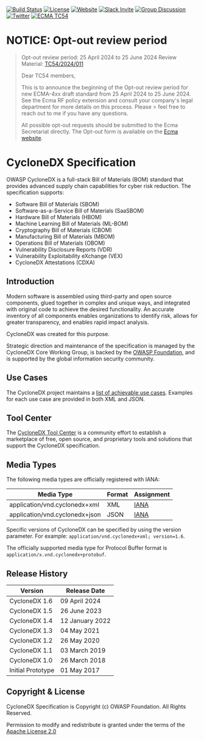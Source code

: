 [![Build Status](https://github.com/CycloneDX/specification/workflows/CI%20Build/badge.svg)](https://github.com/CycloneDX/specification/actions?workflow=CI+Build)
[![License][license-image]][license-url]
[![Website](https://img.shields.io/badge/https://-cyclonedx.org-blue.svg)](https://cyclonedx.org/)
[![Slack Invite](https://img.shields.io/badge/Slack-Join-blue?logo=slack&labelColor=393939)](https://cyclonedx.org/slack/invite)
[![Group Discussion](https://img.shields.io/badge/discussion-groups.io-blue.svg)](https://groups.io/g/CycloneDX)
[![Twitter](https://img.shields.io/twitter/url/http/shields.io.svg?style=social&label=Follow)](https://twitter.com/CycloneDX_Spec)
[![ECMA TC54](https://img.shields.io/badge/ECMA-TC54-FC7C00?labelColor=404040)](https://tc54.org)


# NOTICE: Opt-out review period
> Opt-out review period: 25 April 2024 to 25 June 2024
> Review Material: [TC54/2024/011](https://members.ecma-international.org:5001/sharing/a5WruJ6ga)
> 
> Dear TC54 members,
> 
> This is to announce the beginning of the Opt-out review period for new ECMA-4xx draft standard from 25 April 2024 to 25 June 2024. See the Ecma RF policy extension and consult your company's legal department for more details on this process. Please > feel free to reach out to me if you have any questions.
>
>All possible opt-out requests should be submitted to the Ecma Secretariat directly. The Opt-out form is available on the [Ecma website](https://ecma-international.org/policies/by-ipr/).



# CycloneDX Specification
OWASP CycloneDX is a full-stack Bill of Materials (BOM) standard that provides advanced supply chain capabilities for cyber risk reduction. The specification supports:
* Software Bill of Materials (SBOM)
* Software-as-a-Service Bill of Materials (SaaSBOM)
* Hardware Bill of Materials (HBOM)
* Machine Learning Bill of Materials (ML-BOM)
* Cryptography Bill of Materials (CBOM)
* Manufacturing Bill of Materials (MBOM)
* Operations Bill of Materials (OBOM)
* Vulnerability Disclosure Reports (VDR)
* Vulnerability Exploitability eXchange (VEX)
* CycloneDX Attestations (CDXA)


## Introduction
Modern software is assembled using third-party and open source components, glued together in complex and unique ways,
and integrated with original code to achieve the desired functionality. An accurate inventory of all components enables
organizations to identify risk, allows for greater transparency, and enables rapid impact analysis.

CycloneDX was created for this purpose.

Strategic direction and maintenance of the specification is managed by the CycloneDX Core Working Group, is backed by the 
[OWASP Foundation](https://owasp.org), and is supported by the global information security community.


## Use Cases
The CycloneDX project maintains a [list of achievable use cases](https://cyclonedx.org/use-cases/). Examples for each
use case are provided in both XML and JSON.


## Tool Center
The [CycloneDX Tool Center](https://cyclonedx.org/tool-center/) is a community effort to establish a marketplace of 
free, open source, and proprietary tools and solutions that support the CycloneDX specification. 


## Media Types

The following media types are officially registered with IANA:

| Media Type | Format | Assignment |
| ------- | --------- | --------- |
| application/vnd.cyclonedx+xml | XML | [IANA](https://www.iana.org/assignments/media-types/application/vnd.cyclonedx+xml) |
| application/vnd.cyclonedx+json | JSON | [IANA](https://www.iana.org/assignments/media-types/application/vnd.cyclonedx+json) |

Specific versions of CycloneDX can be specified by using the version parameter. For example: `application/vnd.cyclonedx+xml; version=1.6`.

The officially supported media type for Protocol Buffer format is `application/x.vnd.cyclonedx+protobuf`.


## Release History

| Version           | Release Date    |
|-------------------|-----------------|
| CycloneDX 1.6     | 09 April 2024   |
| CycloneDX 1.5     | 26 June 2023    |
| CycloneDX 1.4     | 12 January 2022 |
| CycloneDX 1.3     | 04 May 2021     |
| CycloneDX 1.2     | 26 May 2020     |
| CycloneDX 1.1     | 03 March 2019   |
| CycloneDX 1.0     | 26 March 2018   |
| Initial Prototype | 01 May 2017     |


## Copyright & License

CycloneDX Specification is Copyright (c) OWASP Foundation. All Rights Reserved.

Permission to modify and redistribute is granted under the terms of the [Apache License 2.0][license-url]

[license-image]: https://img.shields.io/badge/license-apache%20v2-brightgreen.svg
[license-url]: https://github.com/CycloneDX/specification/blob/master/LICENSE
